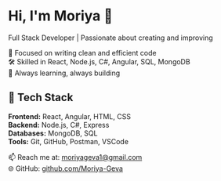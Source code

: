 # Hi, I'm Moriya 👋  
Full Stack Developer | Passionate about creating and improving

🎯 Focused on writing clean and efficient code  
🛠️ Skilled in React, Node.js, C#, Angular, SQL, MongoDB  
🚀 Always learning, always building

## 🔧 Tech Stack
**Frontend:** React, Angular, HTML, CSS  
**Backend:** Node.js, C#, Express  
**Databases:** MongoDB, SQL  
**Tools:** Git, GitHub, Postman, VSCode  

📫 Reach me at: moriyageva1@gmail.com  
🌐 GitHub: [github.com/Moriya-Geva](https://github.com/Moriya-Geva)

